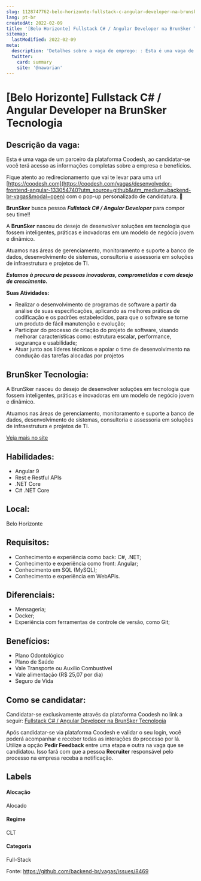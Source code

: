 ```yaml
---
slug: 1128747762-belo-horizonte-fullstack-c-angular-developer-na-brunsker-tecnologia
lang: pt-br
createdAt: 2022-02-09
title: '[Belo Horizonte] Fullstack C# / Angular Developer na BrunSker Tecnologia - Vaga de Emprego'
sitemap:
  lastModified: 2022-02-09
meta:
  description: 'Detalhes sobre a vaga de emprego: : Esta é uma vaga de um parceiro da plataforma Coodesh, ao candidatar-se você terá acesso as informações completas sobre a empresa e benefícios.  Fique atento ao redirecionamento que vai te levar para uma url [https://coodesh.com](https://coodesh.com/vagas/desenvolvedor-frontend-angular-133054740?utm_source=github&utm_medium=backend-br-vagas&modal=open) com o pop-up personalizado de candidatura. 👋 <p><strong>BrunSker</strong> busca pessoa <strong><em>Fullstack C# / Angular Developer</em></strong> para compor seu time!!</p> <p>A <strong>BrunSker</strong> nasceu do desejo de desenvolver soluções em tecnologia que fossem inteligentes, práticas e inovadoras em um modelo de negócio jovem e dinâmico.</p> <p>Atuamos nas áreas de gerenciamento, monitoramento e suporte a banco de dados, desenvolvimento de sistemas, consultoria e assessoria em soluções de infraestrutura e projetos de TI.</p> <p><strong><em>Estamos à procura de pessoas inovadoras, comprometidas e com desejo de crescimento.</em></strong></p> <p><strong>Suas Atividades:</strong></p> <ul> <li>Realizar o desenvolvimento de programas de software a partir da análise de suas especificações, aplicando as melhores práticas de codificação e os padrões estabelecidos, para que o software se torne um produto de fácil manutenção e evolução;</li> <li>Participar do processo de criação do projeto de software, visando melhorar características como: estrutura escalar, performance, segurança e usabilidade;</li> <li>Atuar junto aos líderes técnicos e apoiar o time de desenvolvimento na condução das tarefas alocadas por projetos</li> </ul>'
  twitter:
    card: summary
    site: '@nawarian'
---
```


# [Belo Horizonte] Fullstack C# / Angular Developer na BrunSker Tecnologia

## Descrição da vaga: 
Esta é uma vaga de um parceiro da plataforma Coodesh, ao candidatar-se você terá acesso as informações completas sobre a empresa e benefícios.


Fique atento ao redirecionamento que vai te levar para uma url [https://coodesh.com](https://coodesh.com/vagas/desenvolvedor-frontend-angular-133054740?utm_source=github&utm_medium=backend-br-vagas&modal=open) com o pop-up personalizado de candidatura. 👋
<p><strong>BrunSker</strong> busca pessoa <strong><em>Fullstack C# / Angular Developer</em></strong> para compor seu time!!</p>
<p>A <strong>BrunSker</strong> nasceu do desejo de desenvolver soluções em tecnologia que fossem inteligentes, práticas e inovadoras em um modelo de negócio jovem e dinâmico.</p>
<p>Atuamos nas áreas de gerenciamento, monitoramento e suporte a banco de dados, desenvolvimento de sistemas, consultoria e assessoria em soluções de infraestrutura e projetos de TI.</p>
<p><strong><em>Estamos à procura de pessoas inovadoras, comprometidas e com desejo de crescimento.</em></strong></p>
<p><strong>Suas Atividades:</strong></p>
<ul>
<li>Realizar o desenvolvimento de programas de software a partir da análise de suas especificações, aplicando as melhores práticas de codificação e os padrões estabelecidos, para que o software se torne um produto de fácil manutenção e evolução;</li>
<li>Participar do processo de criação do projeto de software, visando melhorar características como: estrutura escalar, performance, segurança e usabilidade;</li>
<li>Atuar junto aos líderes técnicos e apoiar o time de desenvolvimento na condução das tarefas alocadas por projetos</li>
</ul>

## BrunSker Tecnologia: 
 <p>A BrunSker nasceu do desejo de desenvolver soluções em tecnologia que fossem inteligentes, práticas e inovadoras em um modelo de negócio jovem e dinâmico.</p>
<p>Atuamos nas áreas de gerenciamento, monitoramento e suporte a banco de dados, desenvolvimento de sistemas, consultoria e assessoria em soluções de infraestrutura e projetos de TI.</p><a href='https://coodesh.com/empresas/brunsker-tecnologia-ltda'>Veja mais no site</a>

 ## Habilidades: 
 - Angular 9 
- Rest e Restful APIs 
- .NET Core 
- C# .NET Core
## Local: 
 Belo Horizonte
## Requisitos: 
 - Conhecimento e experiência como back: C#, .NET; 
- Conhecimento e experiência como front: Angular; 
- Conhecimento em SQL (MySQL); 
- Conhecimento e experiência em WebAPis.
## Diferenciais: 
 - Mensageria; 
- Docker; 
- Experiência com ferramentas de controle de versão, como Git;
## Benefícios: 
 - Plano Odontológico 
- Plano de Saúde  
- Vale Transporte ou Auxílio Combustível  
- Vale alimentação (R$ 25,07 por dia) 
- Seguro de Vida
## Como se candidatar:
Candidatar-se exclusivamente através da plataforma Coodesh no link a seguir: [Fullstack C# / Angular Developer na BrunSker Tecnologia](https://coodesh.com/vagas/desenvolvedor-frontend-angular-133054740?utm_source=github&utm_medium=backend-br-vagas&modal=open)


Após candidatar-se via plataforma Coodesh e validar o seu login, você poderá acompanhar e receber todas as interações do processo por lá. Utilize a opção **Pedir Feedback** entre uma etapa e outra na vaga que se candidatou. Isso fará com que a pessoa **Recruiter** responsável pelo processo na empresa receba a notificação.
## Labels
#### Alocação
Alocado
#### Regime
CLT
#### Categoria
Full-Stack

Fonte: https://github.com/backend-br/vagas/issues/8469